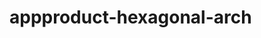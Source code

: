    # appproduct-hexagonal-arch                
            
         
             
         
       
          
            
 
 
